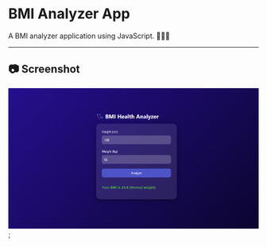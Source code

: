 # BMI Analyzer App
A BMI analyzer application using JavaScript. 👨🏼‍⚕️

---

## 📷 Screenshot

![Screenshot](images/screenshot.png);